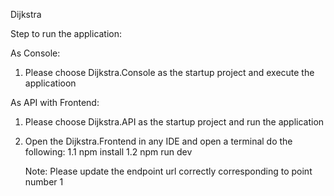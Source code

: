 Dijkstra


Step to run the application:

As Console:

1. Please choose Dijkstra.Console as the startup project and execute the applicatioon

As API with Frontend:

1. Please choose Dijkstra.API as the startup project and run the application
2. Open the Dijkstra.Frontend in any IDE and open a terminal do the following:
     1.1 npm install
     1.2 npm run dev

     Note: Please update the endpoint url correctly corresponding to point number 1